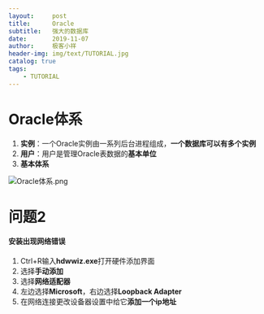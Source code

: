 ```yaml
---
layout:     post                    
title:      Oracle
subtitle:   强大的数据库               
date:       2019-11-07               
author:     极客小祥                      
header-img: img/text/TUTORIAL.jpg   
catalog: true                        
tags:                                
    - TUTORIAL
---
```


# Oracle体系
1. **实例**：一个Oracle实例由一系列后台进程组成，**一个数据库可以有多个实例**
2. **用户**：用户是管理Oracle表数据的**基本单位**
3. **基本体系**

![Oracle体系.png](https://i.loli.net/2019/11/08/2QghkxeD8atm5Ai.png)

# 问题2
#### 安装出现网络错误
1. Ctrl+R输入**hdwwiz.exe**打开硬件添加界面
2. 选择**手动添加**
3. 选择**网络适配器**
4. 左边选择**Microsoft**，右边选择**Loopback Adapter**
5. 在网络连接更改设备器设置中给它**添加一个ip地址**